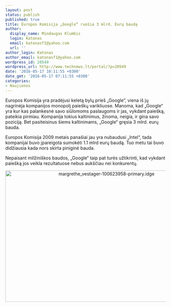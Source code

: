 ```yaml
---
layout: post
status: publish
published: true
title: Europos Komisija „Google“ ruošia 3 mlrd. Eurų baudą
author:
  display_name: Mindaugas Klumbis
  login: Katonas
  email: katonasf1@yahoo.com
  url: ''
author_login: Katonas
author_email: katonasf1@yahoo.com
wordpress_id: 20549
wordpress_url: http://www.technews.lt/portal/?p=20549
date: '2016-05-17 10:11:55 +0300'
date_gmt: '2016-05-17 07:11:55 +0300'
categories:
- Naujienos
---
```

<p>Europos Komisija yra pradėjusi keletą bylų prieš „Google“, viena iš jų nagrinėja kompanijos monopolį paieškų varikliuose. Manoma, kad „Google“ yra kur kas palankesnė savo siūlomoms paslaugoms ir jas, vykdant paiešką, pateikia pirmiau. Kompanija tokius kaltinimus, žinoma, neigia, ir gina savo poziciją. Bet pasiteisinus šiems kaltinimams, „Google“ gręsia 3 mlrd. eurų bauda.</p>
<p>Europos Komisija 2009 metais panašiai jau yra nubaudusi „Intel“, tada kompanijai buvo įpareigota sumokėti 1.1 mlrd eurų baudą. Tuo metu tai buvo didžiausia kada nors skirta piniginė bauda.</p>
<p>Nepaisant milžiniškos baudos, „Google“ taip pat turės užtikrinti, kad vykdant paiešką jos veikla rezultatuose nebus aukščiau nei konkurentų.</p>
<p style="text-align: center;"><img class="alignnone wp-image-20551 size-full" src="http://www.technews.lt/portal/wp-content/uploads/2016/05/margrethe_vestager-100623958-primary.idge_.jpg" alt="margrethe_vestager-100623958-primary.idge" width="620" height="413" /></p>
